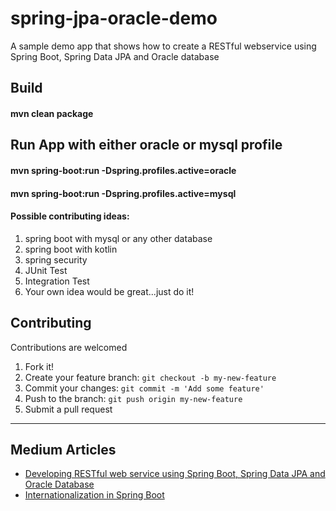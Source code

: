 # spring-jpa-oracle-demo
A sample demo app that shows how to create a RESTful webservice using Spring Boot, Spring Data JPA and Oracle database

## Build
#### mvn clean package

## Run App with either oracle or mysql profile
#### mvn spring-boot:run -Dspring.profiles.active=oracle 
#### mvn spring-boot:run -Dspring.profiles.active=mysql 




#### Possible contributing ideas:
1. spring boot with mysql or any other database
2. spring boot with kotlin
3. spring security
4. JUnit Test
5. Integration Test
6. Your own idea would be great...just do it!


## Contributing
 Contributions are welcomed
1. Fork it!
2. Create your feature branch: `git checkout -b my-new-feature`
3. Commit your changes: `git commit -m 'Add some feature'`
4. Push to the branch: `git push origin my-new-feature`
5. Submit a pull request

_ _ _
## Medium Articles
- [Developing RESTful web service using Spring Boot, Spring Data JPA and Oracle Database](https://medium.com/skillhive/spring-boot-spring-data-jpa-and-oracle-database-c4af89f727e0)
- [Internationalization in Spring Boot](https://medium.com/skillhive/internalization-in-spring-boot-22f4fa82f132)


